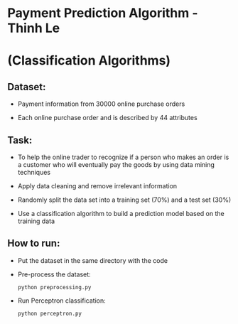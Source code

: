 # Payment Prediction Algorithm - Thinh Le
# (Classification Algorithms)

## Dataset:

-   Payment information from 30000 online purchase orders

-   Each online purchase order and is described by 44 attributes

## Task:

-   To help the online trader to recognize if a person who makes an order is a customer who will eventually pay the goods by using data mining techniques

-   Apply data cleaning and remove irrelevant information

-   Randomly split the data set into a training set (70%) and a test set (30%)

-   Use a classification algorithm to build a prediction model based on the training data

## How to run:

-   Put the dataset in the same directory with the code

-   Pre-process the dataset:

    ```
    python preprocessing.py
    ```

-   Run Perceptron classification:
    ```
    python perceptron.py
    ```
